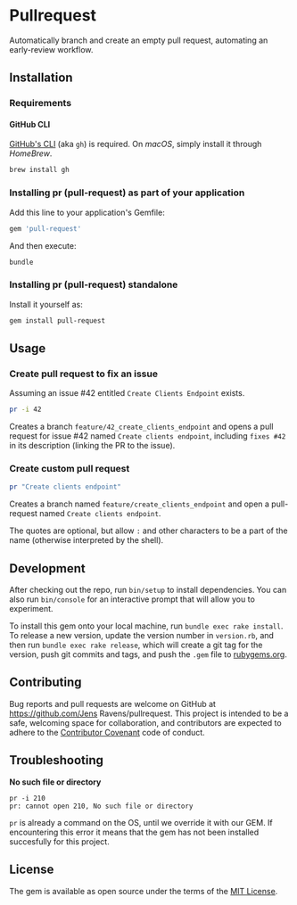# Pullrequest

Automatically branch and create an empty pull request, automating an early-review workflow.

## Installation

### Requirements

#### GitHub CLI

[GitHub's CLI](https://cli.github.com//) (aka `gh`) is required. On _macOS_, simply install it through _HomeBrew_.

```bash
brew install gh
```

### Installing pr (pull-request) as part of your application

Add this line to your application's Gemfile:

```ruby
gem 'pull-request'
```

And then execute:

```bash
bundle
```

### Installing pr (pull-request) standalone

Install it yourself as:

```bash
gem install pull-request
```

## Usage

### Create pull request to fix an issue

Assuming an issue #42 entitled `Create Clients Endpoint` exists.

```bash
pr -i 42
```

Creates a branch `feature/42_create_clients_endpoint` and opens a pull request for issue #42 named `Create clients endpoint`, including `fixes #42` in its description (linking the PR to the issue).

### Create custom pull request

```bash
pr "Create clients endpoint"
```

Creates a branch named `feature/create_clients_endpoint` and open a pull-request named `Create clients endpoint`.

The quotes are optional, but allow `:` and other characters to be a part of the name (otherwise interpreted by the
shell).

## Development

After checking out the repo, run `bin/setup` to install dependencies. You can also run `bin/console` for an interactive prompt that will allow you to experiment.

To install this gem onto your local machine, run `bundle exec rake install`. To release a new version, update the version number in `version.rb`, and then run `bundle exec rake release`, which will create a git tag for the version, push git commits and tags, and push the `.gem` file to [rubygems.org](https://rubygems.org).

## Contributing

Bug reports and pull requests are welcome on GitHub at https://github.com/Jens Ravens/pullrequest. This project is intended to be a safe, welcoming space for collaboration, and contributors are expected to adhere to the [Contributor Covenant](http://contributor-covenant.org) code of conduct.

## Troubleshooting

**No such file or directory**
 
```
pr -i 210
pr: cannot open 210, No such file or directory
```

`pr` is already a command on the OS, until we override it with our GEM. If encountering this error it means that the gem has not been installed succesfully for this project.

## License

The gem is available as open source under the terms of the [MIT License](http://opensource.org/licenses/MIT).
